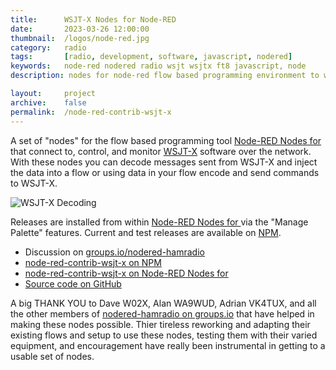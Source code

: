 ```yaml
---
title: 		WSJT-X Nodes for Node-RED
date: 		2023-03-26 12:00:00
thumbnail: 	/logos/node-red.jpg
category: 	radio
tags: 		[radio, development, software, javascript, nodered]
keywords:   node-red nodered radio wsjt wsjtx ft8 javascript, node
description: nodes for node-red flow based programming environment to work with WSJT-X software

layout:     project
archive:	false
permalink:  /node-red-contrib-wsjt-x
---
```

A set of "nodes" for the flow based programming tool [Node-RED Nodes for ](https://nodered.org) that connect to, control, and monitor [WSJT-X](https://wsjt.sourceforge.io/wsjtx.html) software over the network. With these nodes you can decode messages sent from WSJT-X and inject the data into a flow or using data in your flow encode and send commands to WSJT-X.

![WSJT-X Decoding]({{site.baseurl}}/assets/projects/wsjt-x-decode.png)

Releases are installed from within [Node-RED Nodes for ](https://nodered.org) via the "Manage Palette" features. Current and test releases are available on [NPM](https://www.npmjs.com/package/node-red-contrib-flexradio).

* Discussion on [groups.io/nodered-hamradio](https://groups.io/g/nodered-hamradio)
* [node-red-contrib-wsjt-x on NPM](https://www.npmjs.com/package/node-red-contrib-wsjt-x)
* [node-red-contrib-wsjt-x on Node-RED Nodes for ](https://flows.nodered.org/node/node-red-contrib-wsjt-x)
* [Source code on GitHub](https://github.com/stephenhouser/node-red-contrib-wsjt-x)

<!-- * [Tutorial Videos on YouTube](https://www.youtube.com/playlist?list=PLFeSzqhDMutUQJwLXwDYo94M8RThH9I6U) (playlist) -->

A big THANK YOU to Dave W02X, Alan WA9WUD, Adrian VK4TUX, and all the other members of [nodered-hamradio on groups.io](](https://groups.io/g/nodered-hamradio)) that have helped in making these nodes possible. Thier tireless reworking and adapting their existing flows and setup to use these nodes, testing them with their varied equipment, and encouragement have really been instrumental in getting to a usable set of nodes.
